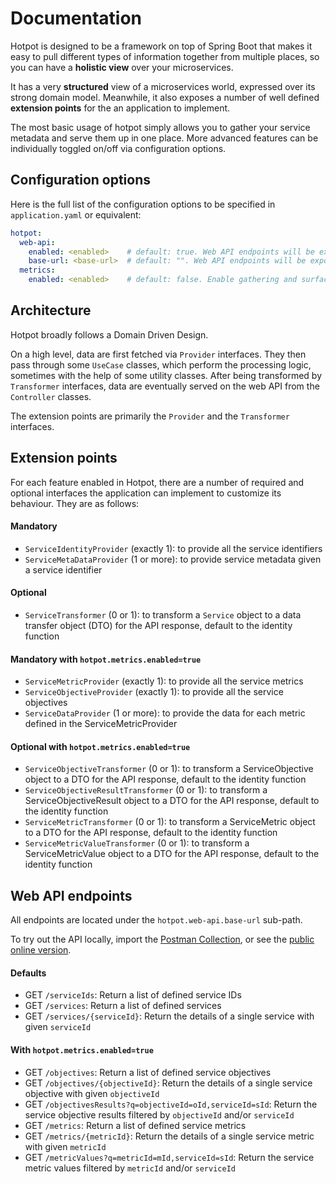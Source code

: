 # Documentation
Hotpot is designed to be a framework on top of Spring Boot that makes it easy to pull different types of information
together from multiple places, so you can have a **holistic view** over your microservices.

It has a very **structured** view of a microservices world, expressed over its strong domain model. Meanwhile, it also
exposes a number of well defined **extension points** for the an application to implement.

The most basic usage of hotpot simply allows you to gather your service metadata and serve them up in one place.
More advanced features can be individually toggled on/off via configuration options. 

## Configuration options
Here is the full list of the configuration options to be specified in `application.yaml` or equivalent:
```yaml
hotpot:
  web-api:
    enabled: <enabled>    # default: true. Web API endpoints will be exposed.
    base-url: <base-url>  # default: "". Web API endpoints will be exposed under the <base-url> sub-path
  metrics:
    enabled: <enabled>    # default: false. Enable gathering and surfacing service level metrics and objectives.
```

## Architecture
Hotpot broadly follows a Domain Driven Design.

On a high level, data are first fetched via `Provider` interfaces. They then pass through some `UseCase` classes, which
perform the processing logic, sometimes with the help of some utility classes. After being transformed by `Transformer`
interfaces, data are eventually served on the web API from the `Controller` classes.

The extension points are primarily the `Provider` and the `Transformer` interfaces.

## Extension points
For each feature enabled in Hotpot, there are a number of required and optional interfaces the application can
implement to customize its behaviour. They are as follows:

#### Mandatory
- `ServiceIdentityProvider` (exactly 1): to provide all the service identifiers
- `ServiceMetaDataProvider` (1 or more): to provide service metadata given a service identifier

#### Optional
- `ServiceTransformer` (0 or 1): to transform a `Service` object to a data transfer object (DTO) for the API response,
default to the identity function

#### Mandatory with `hotpot.metrics.enabled=true`
- `ServiceMetricProvider` (exactly 1): to provide all the service metrics
- `ServiceObjectiveProvider` (exactly 1): to provide all the service objectives
- `ServiceDataProvider` (1 or more): to provide the data for each metric defined in the ServiceMetricProvider

#### Optional with `hotpot.metrics.enabled=true`
- `ServiceObjectiveTransformer` (0 or 1): to transform a ServiceObjective object to a DTO for the API response, default
to the identity function
- `ServiceObjectiveResultTransformer` (0 or 1): to transform a ServiceObjectiveResult object to a DTO for the API
response, default to the identity function
- `ServiceMetricTransformer` (0 or 1): to transform a ServiceMetric object to a DTO for the API response, default to
the identity function
- `ServiceMetricValueTransformer` (0 or 1): to transform a ServiceMetricValue object to a DTO for the API response,
default to the identity function

## Web API endpoints
All endpoints are located under the `hotpot.web-api.base-url` sub-path.

To try out the API locally, import the [Postman Collection](../hotpot.postman_collection.json),
or see the [public online version](https://documenter.getpostman.com/view/5760290/SztD78JE?version=latest).

#### Defaults
- GET `/serviceIds`: Return a list of defined service IDs
- GET `/services`: Return a list of defined services
- GET `/services/{serviceId}`: Return the details of a single service with given `serviceId`

#### With `hotpot.metrics.enabled=true`
- GET `/objectives`: Return a list of defined service objectives
- GET `/objectives/{objectiveId}`: Return the details of a single service objective with given `objectiveId`
- GET `/objectivesResults?q=objectiveId=oId,serviceId=sId`: Return the service objective results filtered by
`objectiveId` and/or `serviceId`
- GET `/metrics`: Return a list of defined service metrics
- GET `/metrics/{metricId}`: Return the details of a single service metric with given `metricId`
- GET `/metricValues?q=metricId=mId,serviceId=sId`: Return the service metric values filtered by `metricId` and/or
`serviceId`


